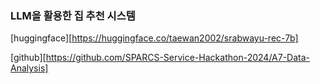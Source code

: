 ### LLM을 활용한 집 추천 시스템
[huggingface][https://huggingface.co/taewan2002/srabwayu-rec-7b]

[github][https://github.com/SPARCS-Service-Hackathon-2024/A7-Data-Analysis]

